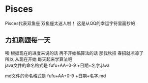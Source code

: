 # Pisces
Pisces代表双鱼座  双鱼座太迷人啦！ 这是从QQ的幸运字符里面抄的




##   力扣刷题每一天
唉    根据现在的进度来说的话    再不开始搞算法的话   那我秋招  春招就凉凉了   
所以  从现在开始  每天起来学算法吧     
java文件的命名格式是    fufu+AA+0-9 +日期+名字.java

md文件的命名格式是    fufu+AA+0-9 +日期+名字.md